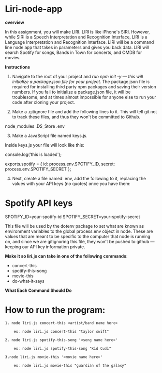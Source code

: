 # Liri-node-app

**overview** 

In this assignment, you will make LIRI. LIRI is like iPhone's SIRI. However, while SIRI is a Speech Interpretation and Recognition Interface, LIRI is a Language Interpretation and Recognition Interface. LIRI will be a command line node app that takes in parameters and gives you back data. LIRI will search Spotify for songs, Bands in Town for concerts, and OMDB for movies.


**Instructions**


1. Navigate to the root of your project and *run npm init -y — this will initialize a package.json file for your project.* The package.json file is required for installing third party npm packages and saving their version numbers. If you fail to initialize a package.json file, it will be troublesome, and at times almost impossible for anyone else to run your code after cloning your project.


2. Make a .gitignore file and add the following lines to it. This will tell git not to track these files, and thus they won't be committed to Github.


node_modules
.DS_Store
.env

3. Make a JavaScript file named keys.js.


Inside keys.js your file will look like this:

console.log('this is loaded');

exports.spotify = {
  id: process.env.SPOTIFY_ID,
  secret: process.env.SPOTIFY_SECRET
};

4. Next, create a file named .env, add the following to it, replacing the values with your API keys (no quotes) once you have them:

# Spotify API keys

SPOTIFY_ID=your-spotify-id
SPOTIFY_SECRET=your-spotify-secret


This file will be used by the dotenv package to set what are known as environment variables to the global process.env object in node. These are values that are meant to be specific to the computer that node is running on, and since we are gitignoring this file, they won't be pushed to github — keeping our API key information private.


**Make it so liri.js can take in one of the following commands:**

* concert-this
* spotify-this-song
* movie-this
* do-what-it-says

**What Each Command Should Do** 


# How to run the program:

    1. node liri.js concert-this <artist/band name here>

        ex: node liri.js concert-this "taylor swift" 

    2. node liri.js spotify-this-song '<song name here>'

        ex: node liri.js spotify-this-song "Kid Cudi" 

    3.node liri.js movie-this '<movie name here>'

        ex: node liri.js movie-this "guardian of the galaxy"
